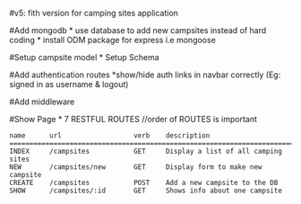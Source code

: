 #v5: fith version for camping sites application

#Add mongodb
    * use database to add new campsites instead of hard coding
    * install ODM package for express i.e mongoose

#Setup campsite model 
    * Setup Schema
    
#Add authentication routes
    *show/hide auth links in navbar correctly
    (Eg: signed in as username & logout)

#Add middleware
    
#Show Page 
    * 7 RESTFUL ROUTES //order of ROUTES is important
    
    name      url                  verb    description
    =========================================================================
    INDEX     /campsites           GET     Display a list of all camping sites
    NEW       /campsites/new       GET     Display form to make new campsite
    CREATE    /campsites           POST    Add a new campsite to the DB
    SHOW      /campsites/:id       GET     Shows info about one campsite